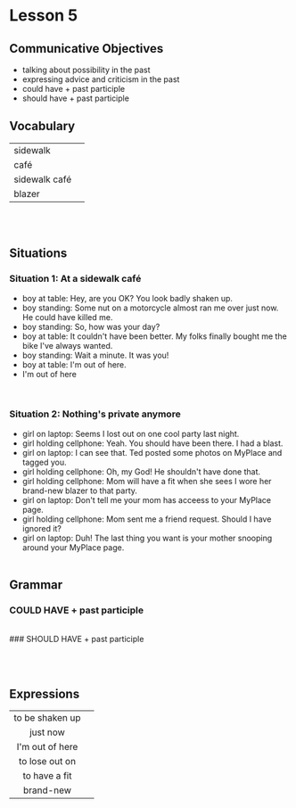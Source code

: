 # Lesson 5


## Communicative Objectives
- talking about possibility in the past
- expressing advice  and criticism in the past
- could have + past participle
- should have + past participle



## Vocabulary

|    |    |
|:---|:---|
| sidewalk |  |
| café |  |
| sidewalk café |  |
| blazer |  |

<br><br>


## Situations
### Situation 1: At a sidewalk café
- boy at table: Hey, are you OK? You look badly shaken up.
- boy standing: Some nut on a motorcycle almost ran me over just now. He could have killed me.
- boy standing: So, how was your day?
- boy at table: It couldn't have been better. My folks finally bought me the bike I've always wanted.
- boy standing: Wait a minute. It was you!
- boy at table: I'm out of here.
- I'm out of here
<br>

### Situation 2: Nothing's private anymore
- girl on laptop: Seems I lost out on one cool party last night.
- girl holding cellphone: Yeah. You should have been there. I had a blast.
- girl on laptop: I can see that. Ted posted some photos on MyPlace and tagged you.
- girl holding cellphone: Oh, my God! He shouldn't have done that.
- girl holding cellphone: Mom will have a fit when she sees I wore her brand-new blazer to that party.
- girl on laptop: Don't tell me your mom has acceess to your MyPlace page.
- girl holding cellphone: Mom sent me a friend request. Should I have ignored it?
- girl on laptop: Duh! The last thing you want is your mother snooping around your MyPlace page.
<br><br>


## Grammar
### COULD HAVE + past participle

<br>
### SHOULD HAVE + past participle

<br><br>


## Expressions

|    |    |
|:---:|:---:|
| to be shaken up |  |
| just now |  |
| I'm out of here |  |
| to lose out on |  |
| to have a fit |  |
| brand-new |  |